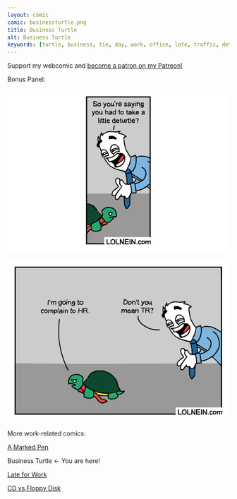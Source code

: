 ```yaml
---
layout: comic
comic: businessturtle.png
title: Business Turtle
alt: Business Turtle
keywords: [turtle, business, tie, day, work, office, late, traffic, detour, deturtle, time, management, skills]
---
```


Support my webcomic and [become a patron on my Patreon!](https://www.patreon.com/lolnein)

Bonus Panel:

![Business Turtle Bonus Panel](/images/businessturtle_bonus.png)

![Business Turtle Bonus Panel 2](/images/businessturtle_bonus2.png)


More work-related comics:

[A Marked Pen](https://lolnein.com/2019/05/16/amarkedpen/)

Business Turtle <- You are here!

[Late for Work](https://lolnein.com/2019/08/30/lateforwork/)

[CD vs Floppy Disk](https://lolnein.com/2015/05/11/cdvsfloppydisk/)